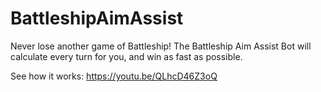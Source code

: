 # BattleshipAimAssist

Never lose another game of Battleship!
The Battleship Aim Assist Bot will calculate every turn for you, and win as fast as possible.

See how it works: https://youtu.be/QLhcD46Z3oQ
